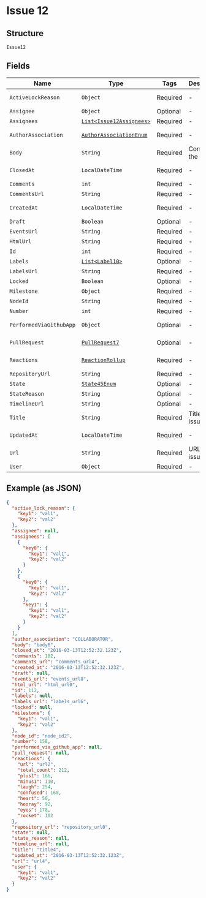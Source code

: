 
# Issue 12

## Structure

`Issue12`

## Fields

| Name | Type | Tags | Description | Getter | Setter |
|  --- | --- | --- | --- | --- | --- |
| `ActiveLockReason` | `Object` | Required | - | Object getActiveLockReason() | setActiveLockReason(Object activeLockReason) |
| `Assignee` | `Object` | Optional | - | Object getAssignee() | setAssignee(Object assignee) |
| `Assignees` | [`List<Issue12Assignees>`]($m/Issue12Assignees) | Required | - | List<Issue12Assignees> getAssignees() | setAssignees(List<Issue12Assignees> assignees) |
| `AuthorAssociation` | [`AuthorAssociationEnum`](../../doc/models/author-association-enum.md) | Required | - | AuthorAssociationEnum getAuthorAssociation() | setAuthorAssociation(AuthorAssociationEnum authorAssociation) |
| `Body` | `String` | Required | Contents of the issue | String getBody() | setBody(String body) |
| `ClosedAt` | `LocalDateTime` | Required | - | LocalDateTime getClosedAt() | setClosedAt(LocalDateTime closedAt) |
| `Comments` | `int` | Required | - | int getComments() | setComments(int comments) |
| `CommentsUrl` | `String` | Required | - | String getCommentsUrl() | setCommentsUrl(String commentsUrl) |
| `CreatedAt` | `LocalDateTime` | Required | - | LocalDateTime getCreatedAt() | setCreatedAt(LocalDateTime createdAt) |
| `Draft` | `Boolean` | Optional | - | Boolean getDraft() | setDraft(Boolean draft) |
| `EventsUrl` | `String` | Required | - | String getEventsUrl() | setEventsUrl(String eventsUrl) |
| `HtmlUrl` | `String` | Required | - | String getHtmlUrl() | setHtmlUrl(String htmlUrl) |
| `Id` | `int` | Required | - | int getId() | setId(int id) |
| `Labels` | [`List<Label10>`](../../doc/models/label-10.md) | Optional | - | List<Label10> getLabels() | setLabels(List<Label10> labels) |
| `LabelsUrl` | `String` | Required | - | String getLabelsUrl() | setLabelsUrl(String labelsUrl) |
| `Locked` | `Boolean` | Optional | - | Boolean getLocked() | setLocked(Boolean locked) |
| `Milestone` | `Object` | Required | - | Object getMilestone() | setMilestone(Object milestone) |
| `NodeId` | `String` | Required | - | String getNodeId() | setNodeId(String nodeId) |
| `Number` | `int` | Required | - | int getNumber() | setNumber(int number) |
| `PerformedViaGithubApp` | `Object` | Optional | - | Object getPerformedViaGithubApp() | setPerformedViaGithubApp(Object performedViaGithubApp) |
| `PullRequest` | [`PullRequest7`](../../doc/models/pull-request-7.md) | Optional | - | PullRequest7 getPullRequest() | setPullRequest(PullRequest7 pullRequest) |
| `Reactions` | [`ReactionRollup`](../../doc/models/reaction-rollup.md) | Required | - | ReactionRollup getReactions() | setReactions(ReactionRollup reactions) |
| `RepositoryUrl` | `String` | Required | - | String getRepositoryUrl() | setRepositoryUrl(String repositoryUrl) |
| `State` | [`State45Enum`](../../doc/models/state-45-enum.md) | Optional | - | State45Enum getState() | setState(State45Enum state) |
| `StateReason` | `String` | Optional | - | String getStateReason() | setStateReason(String stateReason) |
| `TimelineUrl` | `String` | Optional | - | String getTimelineUrl() | setTimelineUrl(String timelineUrl) |
| `Title` | `String` | Required | Title of the issue | String getTitle() | setTitle(String title) |
| `UpdatedAt` | `LocalDateTime` | Required | - | LocalDateTime getUpdatedAt() | setUpdatedAt(LocalDateTime updatedAt) |
| `Url` | `String` | Required | URL for the issue | String getUrl() | setUrl(String url) |
| `User` | `Object` | Required | - | Object getUser() | setUser(Object user) |

## Example (as JSON)

```json
{
  "active_lock_reason": {
    "key1": "val1",
    "key2": "val2"
  },
  "assignee": null,
  "assignees": [
    {
      "key0": {
        "key1": "val1",
        "key2": "val2"
      }
    },
    {
      "key0": {
        "key1": "val1",
        "key2": "val2"
      },
      "key1": {
        "key1": "val1",
        "key2": "val2"
      }
    }
  ],
  "author_association": "COLLABORATOR",
  "body": "body6",
  "closed_at": "2016-03-13T12:52:32.123Z",
  "comments": 182,
  "comments_url": "comments_url4",
  "created_at": "2016-03-13T12:52:32.123Z",
  "draft": null,
  "events_url": "events_url8",
  "html_url": "html_url0",
  "id": 112,
  "labels": null,
  "labels_url": "labels_url6",
  "locked": null,
  "milestone": {
    "key1": "val1",
    "key2": "val2"
  },
  "node_id": "node_id2",
  "number": 158,
  "performed_via_github_app": null,
  "pull_request": null,
  "reactions": {
    "url": "url2",
    "total_count": 212,
    "plus1": 166,
    "minus1": 110,
    "laugh": 254,
    "confused": 160,
    "heart": 50,
    "hooray": 92,
    "eyes": 178,
    "rocket": 102
  },
  "repository_url": "repository_url0",
  "state": null,
  "state_reason": null,
  "timeline_url": null,
  "title": "title4",
  "updated_at": "2016-03-13T12:52:32.123Z",
  "url": "url4",
  "user": {
    "key1": "val1",
    "key2": "val2"
  }
}
```

